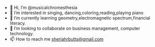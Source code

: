 - 👋 Hi, I’m @musicalchromesthesia
- 👀 I’m interested in singing, dancing,coloring,reading,playing piano
- 🌱 I’m currently learning geometry,electromagnetic spectrum,financial literacy.
- 💞️ I’m looking to collaborate on business management, computer technology.
- 📫 How to reach me sheriahrbutts@gmail.com

<!---
musicalchromesthesia/musicalchromesthesia is a ✨ special ✨ repository because its `README.md` (this file) appears on your GitHub profile.
You can click the Preview link to take a look at your changes.
--->
